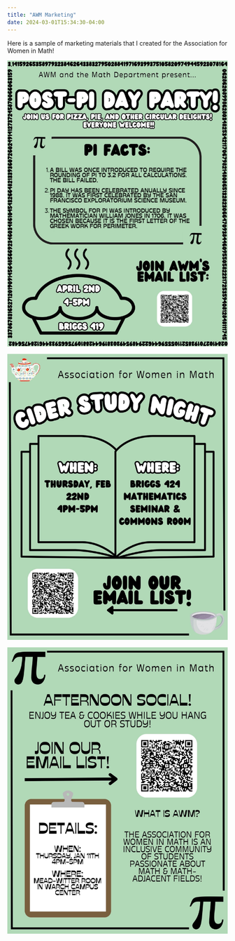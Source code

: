 ```yaml
---
title: "AWM Marketing"
date: 2024-03-01T15:34:30-04:00
---
```


Here is a sample of marketing materials that I created for the Association for Women in Math! 




![AWM Marketing Presentation](/assets/images/PiDay.jpg)

![AWM Marketing Presentation](/assets/images/Cider.jpg)

![AWM Marketing Presentation](/assets/images/Tea.jpg)




